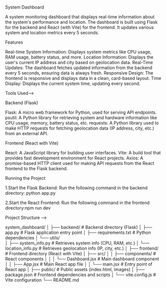 
System Dashboard

A system monitoring dashboard that displays real-time information about the system's performance and location. The dashboard is built using Flask for the backend and React (with Vite) for the frontend. It updates various system and location metrics every 5 seconds.

Features

Real-time System Information: Displays system metrics like CPU usage, RAM usage, battery status, and more.
Location Information: Displays the user's current IP address and city based on geolocation data.
Real-Time Updates: The dashboard fetches updated information from the backend every 5 seconds, ensuring data is always fresh.
Responsive Design: The frontend is responsive and displays data in a clean, card-based layout.
Time Display: Displays the current system time, updating every second.

Tools Used-->

Backend (Flask)

Flask: A micro web framework for Python, used for serving API endpoints.
psutil: A Python library for retrieving system and hardware information like CPU usage, memory, battery status, etc.
requests: A Python library used to make HTTP requests for fetching geolocation data (IP address, city, etc.) from an external API.

Frontend (React with Vite)

React: A JavaScript library for building user interfaces.
Vite: A build tool that provides fast development environment for React projects.
Axios: A promise-based HTTP client used for making API requests from the React frontend to the Flask backend.


Running the Project

1.Start the Flask Backend:
Run the following command in the backend directory: python app.py

2.Start the React Frontend:
Run the following command in the frontend directory:npm run dev


Project Structure --> 

system_dashboard/
│
├── backend/                         # Backend directory (Flask)
│   ├── app.py                       # Flask application entry point
│   ├── requirements.txt             # Python dependencies
│   └── utils/                       
│       ├── system_info.py           # Retrieves system info (CPU, RAM, etc.)
│       └── location_info.py         # Retrieves geolocation info (IP, city, etc.)
│
├── frontend/                        # Frontend directory (React with Vite)
│   ├── src/
│   │   ├── components/              # React components
│   │   │   └── Dashboard.jsx        # Main dashboard component
│   │   ├── App.jsx                  # Main React app file
│   │   └── main.jsx                 # Entry point of React app
│   ├── public/                      # Public assets (index.html, images)
│   ├── package.json                 # Frontend dependencies and scripts
│   └── vite.config.js               # Vite configuration
└── README.md          
